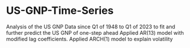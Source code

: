 # US-GNP-Time-Series
Analysis of the US GNP Data since Q1 of 1948 to Q1 of 2023 to fit and further predict the US GNP of one-step ahead
Applied AR(13) model with modified lag coefficients.
Applied ARCH(1) model to explain volatility
